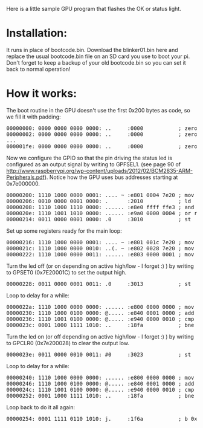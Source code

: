 Here is a little sample GPU program that flashes the OK or status light.

# Installation:

It runs in place of bootcode.bin.   Download the blinker01.bin here and replace the usual bootcode.bin file on
an SD card you use to boot your pi.  Don't forget to keep a backup of your old bootcode.bin so you can set it back to
normal operation!

# How it works:

The boot routine in the GPU doesn't use the first 0x200 bytes as code, so we fill it with padding:

<pre>
00000000: 0000 0000 0000 0000: ..     :0000           ; zero bit instruction
00000002: 0000 0000 0000 0000: ..     :0000           ; zero bit instruction
...
000001fe: 0000 0000 0000 0000: ..     :0000           ; zero bit instruction
</pre>

Now we configure the GPIO so that the pin driving the status led is configured as an output signal by writing to GPFSEL1.
(see page 90 of http://www.raspberrypi.org/wp-content/uploads/2012/02/BCM2835-ARM-Peripherals.pdf).  Notice how the GPU
uses bus addresses starting at 0x7e000000.

<pre>
00000200: 1110 1000 0000 0001: .... ~ :e801 0004 7e20 ; mov r1, #0x7e200004
00000206: 0010 0000 0001 0000: .      :2010           ; ld  r0, 0x00(r1)
00000208: 1110 1000 1110 0000: ...... :e8e0 ffff ffe3 ; and r0, #0xffe3ffff
0000020e: 1110 1001 1010 0000: ...... :e9a0 0000 0004 ; or r0, r0, #0x00040000
00000214: 0011 0000 0001 0000: .0     :3010           ; st  r0, 0x00(r1)
</pre>

Set up some registers ready for the main loop:
<pre>
00000216: 1110 1000 0000 0001: .... ~ :e801 001c 7e20 ; mov r1, #0x7e20001c
0000021c: 1110 1000 0000 0010: ..(. ~ :e802 0028 7e20 ; mov r2, r0, #0x7e200028
00000222: 1110 1000 0000 0011: ...... :e803 0000 0001 ; mov r3, r0, #0x00010000
</pre>

Turn the led off (or on depending on active high/low - I forget :) ) by writing to GPSET0 (0x7E20001C) to set the output high.

<pre>
00000228: 0011 0000 0001 0011: .0     :3013           ; st  r3, 0x00(r1)
</pre>

Loop to delay for a while:
<pre>
0000022a: 1110 1000 0000 0000: ...... :e800 0000 0000 ; mov r0, #0x00000000
00000230: 1110 1000 0100 0000: @..... :e840 0001 0000 ; add r0, r0, #0x00000001
00000236: 1110 1001 0100 0000: @..... :e940 0000 0010 ; cmp r0, r0, #0x00100000
0000023c: 0001 1000 1111 1010: ..     :18fa           ; bne 0x00000230
</pre>

Turn the led on (or off depending on active high/low - I forget :) ) by writing to GPCLR0 (0x7e200028) to clear the output low.
<pre>
0000023e: 0011 0000 0010 0011: #0     :3023           ; st  r3, 0x00(r2)
</pre>

Loop to delay for a while:
<pre>
00000240: 1110 1000 0000 0000: ...... :e800 0000 0000 ; mov r0, #0x00000000
00000246: 1110 1000 0100 0000: @..... :e840 0001 0000 ; add r0, r0, #0x00000001
0000024c: 1110 1001 0100 0000: @..... :e940 0000 0010 ; cmp r0, r0, #0x00100000
00000252: 0001 1000 1111 1010: ..     :18fa           ; bne 0x00000246
</pre>

Loop back to do it all again:
<pre>
00000254: 0001 1111 0110 1010: j.     :1f6a           ; b 0x00000228
</pre>
